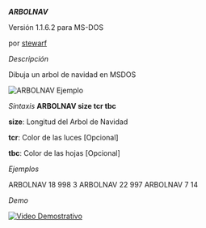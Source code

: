 ***ARBOLNAV***

Versión 1.1.6.2 para MS-DOS

por [stewarf](https://github.com/stewarf)


*Descripción*

Dibuja un arbol de navidad en MSDOS

![ARBOLNAV Ejemplo](https://dl.dropboxusercontent.com/u/12074021/arbolnav/example2.png)

*Sintaxis*
**ARBOLNAV size tcr tbc**

**size**: Longitud del Arbol de Navidad

**tcr**: Color de las luces [Opcional]

**tbc**: Color de las hojas [Opcional]


*Ejemplos*

ARBOLNAV 18 998 3
ARBOLNAV 22 997
ARBOLNAV 7 14


*Demo*

[![Video Demostrativo](https://img.youtube.com/vi/AIClVUIPfHY/0.jpg)](https://www.youtube.com/watch?v=AIClVUIPfHY)

